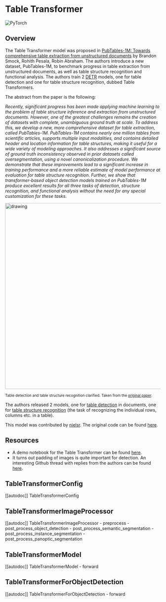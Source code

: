 <!--Copyright 2022 The HuggingFace Team. All rights reserved.

Licensed under the Apache License, Version 2.0 (the "License"); you may not use this file except in compliance with
the License. You may obtain a copy of the License at

http://www.apache.org/licenses/LICENSE-2.0

Unless required by applicable law or agreed to in writing, software distributed under the License is distributed on
an "AS IS" BASIS, WITHOUT WARRANTIES OR CONDITIONS OF ANY KIND, either express or implied. See the License for the
specific language governing permissions and limitations under the License.

⚠️ Note that this file is in Markdown but contain specific syntax for our doc-builder (similar to MDX) that may not be
rendered properly in your Markdown viewer.

-->

# Table Transformer

<div class="flex flex-wrap space-x-1">
<img alt="PyTorch" src="https://img.shields.io/badge/PyTorch-DE3412?style=flat&logo=pytorch&logoColor=white">
</div>

## Overview

The Table Transformer model was proposed in [PubTables-1M: Towards comprehensive table extraction from unstructured documents](https://arxiv.org/abs/2110.00061) by
Brandon Smock, Rohith Pesala, Robin Abraham. The authors introduce a new dataset, PubTables-1M, to benchmark progress in table extraction from unstructured documents,
as well as table structure recognition and functional analysis. The authors train 2 [DETR](detr) models, one for table detection and one for table structure recognition, dubbed Table Transformers.

The abstract from the paper is the following:

*Recently, significant progress has been made applying machine learning to the problem of table structure inference and extraction from unstructured documents.
However, one of the greatest challenges remains the creation of datasets with complete, unambiguous ground truth at scale. To address this, we develop a new, more
comprehensive dataset for table extraction, called PubTables-1M. PubTables-1M contains nearly one million tables from scientific articles, supports multiple input
modalities, and contains detailed header and location information for table structures, making it useful for a wide variety of modeling approaches. It also addresses a significant
source of ground truth inconsistency observed in prior datasets called oversegmentation, using a novel canonicalization procedure. We demonstrate that these improvements lead to a
significant increase in training performance and a more reliable estimate of model performance at evaluation for table structure recognition. Further, we show that transformer-based
object detection models trained on PubTables-1M produce excellent results for all three tasks of detection, structure recognition, and functional analysis without the need for any
special customization for these tasks.*

<img src="https://huggingface.co/datasets/huggingface/documentation-images/resolve/main/transformers/model_doc/table_transformer_architecture.jpeg"
alt="drawing" width="600"/>

<small> Table detection and table structure recognition clarified. Taken from the <a href="https://arxiv.org/abs/2110.00061">original paper</a>. </small>

The authors released 2 models, one for [table detection](https://huggingface.co/microsoft/table-transformer-detection) in 
documents, one for [table structure recognition](https://huggingface.co/microsoft/table-transformer-structure-recognition) 
(the task of recognizing the individual rows, columns etc. in a table).

This model was contributed by [nielsr](https://huggingface.co/nielsr). The original code can be
found [here](https://github.com/microsoft/table-transformer).

## Resources

<PipelineTag pipeline="object-detection"/>

- A demo notebook for the Table Transformer can be found [here](https://github.com/NielsRogge/Transformers-Tutorials/tree/master/Table%20Transformer).
- It turns out padding of images is quite important for detection. An interesting Github thread with replies from the authors can be found [here](https://github.com/microsoft/table-transformer/issues/68).

## TableTransformerConfig

[[autodoc]] TableTransformerConfig

## TableTransformerImageProcessor

[[autodoc]] TableTransformerImageProcessor
    - preprocess
    - post_process_object_detection
    - post_process_semantic_segmentation
    - post_process_instance_segmentation
    - post_process_panoptic_segmentation

## TableTransformerModel

[[autodoc]] TableTransformerModel
    - forward

## TableTransformerForObjectDetection

[[autodoc]] TableTransformerForObjectDetection
    - forward
